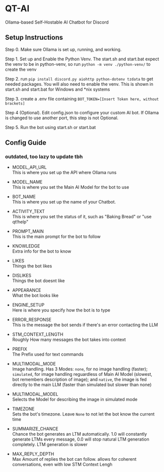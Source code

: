 # QT-AI
Ollama-based Self-Hostable AI Chatbot for Discord

## Setup Instructions

Step 0. Make sure Ollama is set up, running, and working.

Step 1. Set up and Enable the Python Venv. The start.sh and start.bat expect the venv to be in python-venv, so run `python -m venv ./python-venv/` to create the venv

Step 2. run `pip install discord.py aiohttp python-dotenv tzdata` to get needed packages. You will also need to enable the venv. This is shown in start.sh and start.bat for Windows and *nix systems

Step 3. create a .env file containing `BOT_TOKEN=[Insert Token here, without brackets]`

Step 4 (Optional). Edit config.json to configure your custom AI bot. If Ollama is changed to use another port, this step is not Optional.

Step 5. Run the bot using start.sh or start.bat

## Config Guide
### outdated, too lazy to update tbh
* MODEL_API_URL<br>
This is where you set up the API where Ollama runs

* MODEL_NAME<br>
This is where you set the Main AI Model for the bot to use

* BOT_NAME<br>
This is where you set up the name of your Chatbot.

* ACTIVITY_TEXT<br>
This is where you set the status of it, such as "Baking Bread" or "use qt!help"

* PROMPT_MAIN<br>
This is the main prompt for the bot to follow

* KNOWLEDGE<br>
Extra info for the bot to know

* LIKES<br>
Things the bot likes

* DISLIKES<br>
Things the bot doesnt like

* APPEARANCE<br>
What the bot looks like

* ENGINE_SETUP<br>
Here is where you specify how the bot is to type

* ERROR_RESPONSE<br>
This is the message the bot sends if there's an error contacting the LLM

* STM_CONTEXT_LENGTH<br>
Roughly How many messages the bot takes into context 

* PREFIX<br>
The Prefix used for text commands

* MULTIMODAL_MODE<br>
Image handling. Has 3 Modes: `none`, for no image handling (faster); `simulated`, for image handling reguardless of Main AI Model (slowest, bot remembers description of image); and `native`, the image is fed directly to the main LLM (faster than simulated but slower than none)

* MULTIMODAL_MODEL<br>
Selects the Model for describing the image in simulated mode

* TIMEZONE<br>
Sets the bot's timezone. Leave `None` to not let the bot know the current time

* SUMMARIZE_CHANCE<br>
Chance the bot generates an LTM automatically. 1.0 will constantly generate LTMs every message, 0.0 will stop natural LTM generation completely. LTM generation is slower

* MAX_REPLY_DEPTH<br>
Max Amount of replies the bot can follow. allows for coherent conversations, even with low STM Context Lengh
